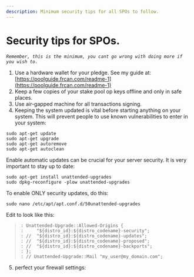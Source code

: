 ```yaml
---
description: Minimum security tips for all SPOs to follow.
---
```


# Security tips for SPOs.

_`Remember, this is the minimum, you cant go wrong with doing more if you wish to.`_

1. Use a hardware wallet for your pledge. See my guide at: [https://poolguide.frcan.com/readme-1](https://poolguide.frcan.com/readme-1)
2. Keep a few copies of your stake pool op keys offline and only in safe places.
3. Use air-gapped machine for all transactions signing.
4. Keeping the system updated is vital before starting anything on your system. This will prevent people to use known vulnerabilities to enter in your system:

```text
sudo apt-get update
sudo apt-get upgrade
sudo apt-get autoremove
sudo apt-get autoclean
```

   Enable automatic updates can be crucial for your server security. It is very important to stay up to date:

```text
sudo apt-get install unattended-upgrades
sudo dpkg-reconfigure -plow unattended-upgrades
```

To enable ONLY security updates, do this:

```text
sudo nano /etc/apt/apt.conf.d/50unattended-upgrades
```

Edit to look like this: 

> ```text
> : Unattended-Upgrade::Allowed-Origins {
> :     "${distro_id}:${distro_codename}-security";
> : //  "${distro_id}:${distro_codename}-updates";
> : //  "${distro_id}:${distro_codename}-proposed";
> : //  "${distro_id}:${distro_codename}-backports";
> : };
> : // Unattended-Upgrade::Mail "my_user@my_domain.com";
> ```

5. perfect your firewall settings: 





